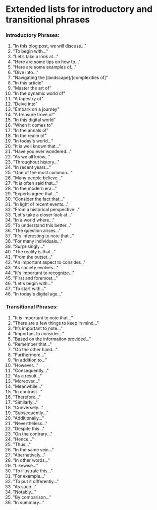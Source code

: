 # Extended lists for introductory and transitional phrases

### Introductory Phrases:
1. "In this blog post, we will discuss…"
2. "To begin with…"
3. "Let’s take a look at…"
4. "Here are some tips on how to…"
5. "Here are some examples of…"
6. "Dive into…"
7. "Navigating the [landscape]/[complexities of]"
8. "In this article"
9. "Master the art of"
10. "In the dynamic world of"
11. "A tapestry of"
12. "Delve into"
13. "Embark on a journey"
14. "A treasure trove of"
15. "In this digital world"
16. "When it comes to"
17. "In the annals of"
18. "In the realm of"
19. "In today's world..."
20. "It is well known that..."
21. "Have you ever wondered..."
22. "As we all know..."
23. "Throughout history..."
24. "In recent years..."
25. "One of the most common..."
26. "Many people believe..."
27. "It is often said that..."
28. "In the modern era..."
29. "Experts agree that..."
30. "Consider the fact that..."
31. "In light of recent events..."
32. "From a historical perspective..."
33. "Let's take a closer look at..."
34. "In a world where..."
35. "To understand this better..."
36. "The question arises..."
37. "It's interesting to note that..."
38. "For many individuals..."
39. "Surprisingly..."
40. "The reality is that..."
41. "From the outset..."
42. "An important aspect to consider..."
43. "As society evolves..."
44. "It's important to recognize..."
45. "First and foremost..."
46. "Let's begin with..."
47. "To start with..."
48. "In today's digital age..."

### Transitional Phrases:
1. "It is important to note that…"
2. "There are a few things to keep in mind…"
3. "It’s important to note…"
4. "Important to consider…"
5. "Based on the information provided…"
6. "Remember that…"
7. "On the other hand..."
8. "Furthermore..."
9. "In addition to..."
10. "However..."
11. "Consequently..."
12. "As a result..."
13. "Moreover..."
14. "Meanwhile..."
15. "In contrast..."
16. "Therefore..."
17. "Similarly..."
18. "Conversely..."
19. "Subsequently..."
20. "Additionally..."
21. "Nevertheless..."
22. "Despite this..."
23. "On the contrary..."
24. "Hence..."
25. "Thus..."
26. "In the same vein..."
27. "Alternatively..."
28. "In other words..."
29. "Likewise..."
30. "To illustrate this..."
31. "For example..."
32. "To put it differently..."
33. "As such..."
34. "Notably..."
35. "By comparison..."
36. "In summary..."